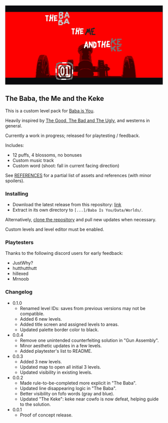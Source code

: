 ![The Baba, The Me and Keke](map.png)

## The Baba, the Me and the Keke
This is a custom level pack for [Baba is You](https://hempuli.com/baba/).

Heavily inspired by [The Good, The Bad and The Ugly](https://en.wikipedia.org/wiki/The_Good,_the_Bad_and_the_Ugly), and westerns in general.

Currently a work in progress; released for playtesting / feedback.

Includes:

* 12 puffs, 4 blossoms, no bonuses
* Custom music track
* Custom word (shoot: fall in current facing direction)

See [REFERENCES](REFERENCES.md) for a partial list of assets and references (with minor spoilers).

### Installing

- Download the latest release from this repository: [link](https://github.com/someusername6/the-baba-the-me-and-the-keke/archive/master.zip)
- Extract in its own directory to `[...]/Baba Is You/Data/Worlds/`.

Alternatively, [clone the repository](https://docs.github.com/en/github/creating-cloning-and-archiving-repositories/cloning-a-repository)
and pull new updates when necessary.

Custom levels and level editor must be enabled.

### Playtesters

Thanks to the following discord users for early feedback:

- JustWhy?
- hutthutthutt
- hillexed
- Mrnoob

### Changelog
- 0.1.0
  - Renamed level IDs: saves from previous versions may not be compatible.
  - Added 6 new levels.
  - Added title screen and assigned levels to areas.
  - Updated palette border color to black.
- 0.0.4
  - Remove one unintended counterfeiting solution in "Gun Assembly".
  - Minor aesthetic updates in a few levels.
  - Added playtester's list to README.
- 0.0.3
  - Added 3 new levels.
  - Updated map to open all initial 3 levels.
  - Updated visibility in existing levels.
- 0.0.2
  - Made rule-to-be-completed more explicit in "The Baba".
  - Updated line disappearing logic in "The Baba".
  - Better visibility on fofo words (gray and blue).
  - Updated "The Keke": keke near cowfo is now defeat, helping guide to the solution.
- 0.0.1
  - Proof of concept release.
